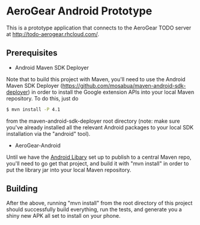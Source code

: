 AeroGear Android Prototype
==========================

This is a prototype application that connects to the AeroGear TODO server
at http://todo-aerogear.rhcloud.com/.

Prerequisites
-------------

* Android Maven SDK Deployer

Note that to build this project with Maven, you'll need to use the Android Maven SDK Deployer
(https://github.com/mosabua/maven-android-sdk-deployer) in order to install the Google extension
APIs into your local Maven repository.  To do this, just do

```bash
$ mvn install -P 4.1
```

from the maven-android-sdk-deployer root directory (note: make
sure you've already installed all the relevant Android packages
to your local SDK installation via the "android" tool).

* AeroGear-Android

Until we have the [Android Libary](http://github.com/aerogear/aerogear-android)
set up to publish to a central Maven repo, you'll need to go get that project,
and build it with "mvn install" in order to put the library jar into your
local Maven repository.

Building
--------

After the above, running "mvn install" from the root directory
of this project should successfully build everything, run the
tests, and generate you a shiny new APK all set to install on
your phone.
